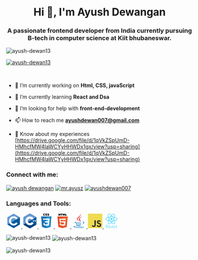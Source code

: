 <h1 align="center">Hi 👋, I'm Ayush Dewangan</h1>
<h3 align="center">A passionate frontend developer from India currently pursuing B-tech in computer science at Kiit bhubaneswar.</h3>

<p align="left"> <img src="https://komarev.com/ghpvc/?username=ayush-dewan13&label=Profile%20views&color=0e75b6&style=flat" alt="ayush-dewan13" /> </p>

<p align="left"> <a href="https://github.com/ryo-ma/github-profile-trophy"><img src="https://github-profile-trophy.vercel.app/?username=ayush-dewan13" alt="ayush-dewan13" /></a> </p>

<p align="left"> <a href="https://twitter.com/" target="blank"><img src="https://img.shields.io/twitter/follow/?logo=twitter&style=for-the-badge" alt="" /></a> </p>

- 🔭 I’m currently working on **Html, CSS, javaScript**

- 🌱 I’m currently learning **React and Dsa**

- 🤝 I’m looking for help with **front-end-development**

- 📫 How to reach me **ayushdewan007@gmail.com**

- 📄 Know about my experiences [https://drive.google.com/file/d/1qVkZSpUmD-HMhcfMW4IaWCYyHHWDx1gx/view?usp=sharing](https://drive.google.com/file/d/1qVkZSpUmD-HMhcfMW4IaWCYyHHWDx1gx/view?usp=sharing)

<h3 align="left">Connect with me:</h3>
<p align="left">
<a href="https://linkedin.com/in/ayush dewangan" target="blank"><img align="center" src="https://raw.githubusercontent.com/rahuldkjain/github-profile-readme-generator/master/src/images/icons/Social/linked-in-alt.svg" alt="ayush dewangan" height="30" width="40" /></a>
<a href="https://instagram.com/mr.ayusz" target="blank"><img align="center" src="https://raw.githubusercontent.com/rahuldkjain/github-profile-readme-generator/master/src/images/icons/Social/instagram.svg" alt="mr.ayusz" height="30" width="40" /></a>
<a href="https://www.hackerrank.com/ayushdewan007" target="blank"><img align="center" src="https://raw.githubusercontent.com/rahuldkjain/github-profile-readme-generator/master/src/images/icons/Social/hackerrank.svg" alt="ayushdewan007" height="30" width="40" /></a>
</p>

<h3 align="left">Languages and Tools:</h3>
<p align="left"> <a href="https://www.cprogramming.com/" target="_blank" rel="noreferrer"> <img src="https://raw.githubusercontent.com/devicons/devicon/master/icons/c/c-original.svg" alt="c" width="40" height="40"/> </a> <a href="https://www.w3schools.com/cpp/" target="_blank" rel="noreferrer"> <img src="https://raw.githubusercontent.com/devicons/devicon/master/icons/cplusplus/cplusplus-original.svg" alt="cplusplus" width="40" height="40"/> </a> <a href="https://www.w3schools.com/css/" target="_blank" rel="noreferrer"> <img src="https://raw.githubusercontent.com/devicons/devicon/master/icons/css3/css3-original-wordmark.svg" alt="css3" width="40" height="40"/> </a> <a href="https://www.w3.org/html/" target="_blank" rel="noreferrer"> <img src="https://raw.githubusercontent.com/devicons/devicon/master/icons/html5/html5-original-wordmark.svg" alt="html5" width="40" height="40"/> </a> <a href="https://www.java.com" target="_blank" rel="noreferrer"> <img src="https://raw.githubusercontent.com/devicons/devicon/master/icons/java/java-original.svg" alt="java" width="40" height="40"/> </a> <a href="https://developer.mozilla.org/en-US/docs/Web/JavaScript" target="_blank" rel="noreferrer"> <img src="https://raw.githubusercontent.com/devicons/devicon/master/icons/javascript/javascript-original.svg" alt="javascript" width="40" height="40"/> </a> <a href="https://reactjs.org/" target="_blank" rel="noreferrer"> <img src="https://raw.githubusercontent.com/devicons/devicon/master/icons/react/react-original-wordmark.svg" alt="react" width="40" height="40"/> </a> </p>

<p><img align="left" src="https://github-readme-stats.vercel.app/api/top-langs?username=ayush-dewan13&show_icons=true&locale=en&layout=compact" alt="ayush-dewan13" /></p>

<p>&nbsp;<img align="center" src="https://github-readme-stats.vercel.app/api?username=ayush-dewan13&show_icons=true&locale=en" alt="ayush-dewan13" /></p>

<p><img align="center" src="https://github-readme-streak-stats.herokuapp.com/?user=ayush-dewan13&" alt="ayush-dewan13" /></p>
